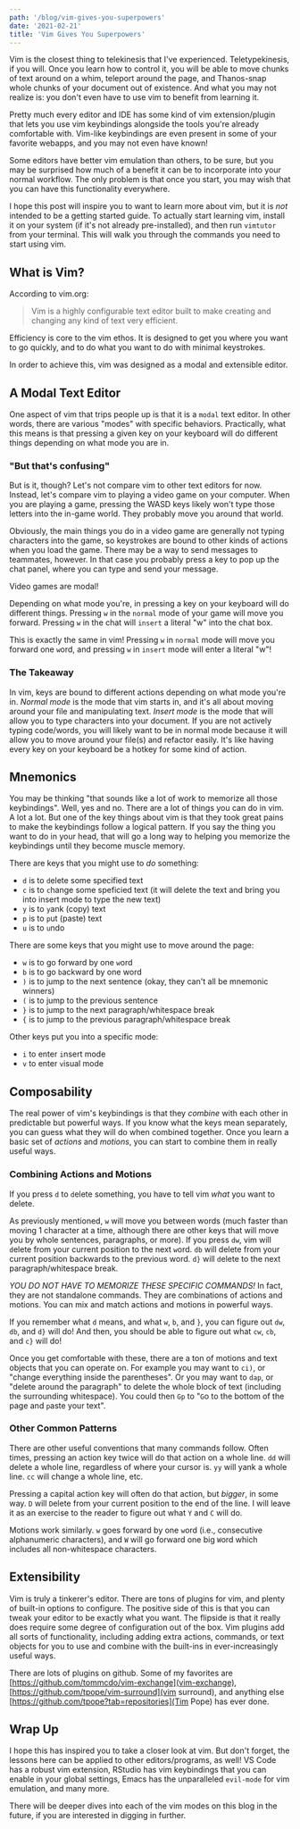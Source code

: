 ```yaml
---
path: '/blog/vim-gives-you-superpowers'
date: '2021-02-21'
title: 'Vim Gives You Superpowers'
---
```


Vim is the closest thing to telekinesis that I've experienced. Teletypekinesis, if you will. Once you learn how to control it, you will be able to move chunks of text around on a whim, teleport around the page, and Thanos-snap whole chunks of your document out of existence. And what you may not realize is: you don't even have to use vim to benefit from learning it.

Pretty much every editor and IDE has some kind of vim extension/plugin that lets you use vim keybindings alongside the tools you're already comfortable with. Vim-like keybindings are even present in some of your favorite webapps, and you may not even have known!

Some editors have better vim emulation than others, to be sure, but you may be surprised how much of a benefit it can be to incorporate into your normal workflow. The only problem is that once you start, you may wish that you can have this functionality everywhere.

I hope this post will inspire you to want to learn more about vim, but it is *not* intended to be a getting started guide. To actually start learning vim, install it on your system (if it's not already pre-installed), and then run `vimtutor` from your terminal. This will walk you through the commands you need to start using vim.

## What is Vim?

According to vim.org:

> Vim is a highly configurable text editor built to make creating and changing any kind of text very efficient.

Efficiency is core to the vim ethos. It is designed to get you where you want to go quickly, and to do what you want to do with minimal keystrokes.

In order to achieve this, vim was designed as a modal and extensible editor.

## A Modal Text Editor

One aspect of vim that trips people up is that it is a `modal` text editor. In other words, there are various "modes" with specific behaviors. Practically, what this means is that pressing a given key on your keyboard will do different things depending on what mode you are in.

### "But that's confusing"

But is it, though? Let's not compare vim to other text editors for now. Instead, let's compare vim to playing a video game on your computer. When you are playing a game, pressing the WASD keys likely won't type those letters into the in-game world. They probably move you around that world.

Obviously, the main things you do in a video game are generally not typing characters into the game, so keystrokes are bound to other kinds of actions when you load the game. There may be a way to send messages to teammates, however. In that case you probably press a key to pop up the chat panel, where you can type and send your message.

Video games are modal!

Depending on what mode you're, in pressing a key on your keyboard will do different things. Pressing `w` in the `normal` mode of your game will move you forward. Pressing `w` in the chat will `insert` a literal "w" into the chat box.

This is exactly the same in vim! Pressing `w` in `normal` mode will move you forward one `w`ord, and pressing `w` in `insert` mode will enter a literal "w"!

### The Takeaway

In vim, keys are bound to different actions depending on what mode you're in. *Normal mode* is the mode that vim starts in, and it's all about moving around your file and manipulating text. *Insert mode* is the mode that will allow you to type characters into your document. If you are not actively typing code/words, you will likely want to be in normal mode because it will allow you to move around your file(s) and refactor easily. It's like having every key on your keyboard be a hotkey for some kind of action.

## Mnemonics
You may be thinking "that sounds like a lot of work to memorize all those keybindings". Well, yes and no. There are a lot of things you can do in vim. A lot a lot. But one of the key things about vim is that they took great pains to make the keybindings follow a logical pattern. If you say the thing you want to do in your head, that will go a long way to helping you memorize the keybindings until they become muscle memory.

 There are keys that you might use to *do* something:

- `d` is to `d`elete some specified text
- `c` is to `c`hange some speficied text (it will delete the text and bring you into insert mode to type the new text)
- `y` is to `y`ank (copy) text
- `p` is to `p`ut (paste) text
- `u` is to `u`ndo

There are some keys that you might use to move around the page:

- `w` is to go forward by one `w`ord
- `b` is to go `b`ackward by one word
- `)` is to jump to the next sentence (okay, they can't all be mnemonic winners)
- `(` is to jump to the previous sentence
- `}` is to jump to the next paragraph/whitespace break
- `{` is to jump to the previous paragraph/whitespace break

Other keys put you into a specific mode:

- `i` to enter `i`nsert mode
- `v` to enter `v`isual mode

## Composability

The real power of vim's keybindings is that they *combine* with each other in predictable but powerful ways. If you know what the keys mean separately, you can guess what they will do when combined together. Once you learn a basic set of *actions* and *motions*, you can start to combine them in really useful ways.

### Combining Actions and Motions

If you press `d` to `d`elete something, you have to tell vim *what* you want to delete.

As previously mentioned, `w` will move you between words (much faster than moving 1 character at a time, although there are other keys that will move you by whole sentences, paragraphs, or more). If you press `dw`, vim will `d`elete from your current position to the next `w`ord. `db` will delete from your current position backwards to the previous word. `d}` will `d`elete to the next paragraph/whitespace break.

*YOU DO NOT HAVE TO MEMORIZE THESE SPECIFIC COMMANDS!* In fact, they are not standalone commands. They are combinations of actions and motions. You can mix and match actions and motions in powerful ways.

If you remember what `d` means, and what `w`, `b`, and `}`, you can figure out `dw`, `db`, and `d}` will do! And then, you should be able to figure out what `cw`, `cb`, and `c}` will do!

Once you get comfortable with these, there are a ton of motions and text objects that you can operate on. For example you may want to `ci)`, or "change everything inside the parentheses". Or you may want to `dap`, or "delete around the paragraph" to delete the whole block of text (including the surrounding whitespace). You could then `Gp` to "`G`o to the bottom of the page and `p`aste your text".

### Other Common Patterns
There are other useful conventions that many commands follow. Often times, pressing an action key twice will do that action on a whole line. `dd` will delete a whole line, regardless of where your cursor is. `yy` will yank a whole line. `cc` will change a whole line, etc.

Pressing a capital action key will often do that action, but *bigger*, in some way. `D` will `D`elete from your current position to the end of the line. I will leave it as an exercise to the reader to figure out what `Y` and `C` will do.

Motions work similarly. `w` goes forward by one `w`ord (i.e., consecutive alphanumeric characters), and `W` will go forward one big `W`ord which includes all non-whitespace characters.


## Extensibility

Vim is truly a tinkerer's editor. There are tons of plugins for vim, and plenty of built-in options to configure. The positive side of this is that you can tweak your editor to be exactly what you want. The flipside is that it really does require some degree of configuration out of the box. Vim plugins add all sorts of functionality, including adding extra actions, commands, or text objects for you to use and combine with the built-ins in ever-increasingly useful ways.

There are lots of plugins on github. Some of my favorites are  [https://github.com/tommcdo/vim-exchange](vim-exchange), [https://github.com/tpope/vim-surround](vim surround), and anything else [https://github.com/tpope?tab=repositories](Tim Pope) has ever done.

## Wrap Up

I hope this has inspired you to take a closer look at vim. But don't forget, the lessons here can be applied to other editors/programs, as well! VS Code has a robust vim extension, RStudio has vim keybindings that you can enable in your global settings, Emacs has the unparalleled `evil-mode` for vim emulation, and many more.

There will be deeper dives into each of the vim modes on this blog in the future, if you are interested in digging in further.
